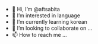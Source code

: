 - 👋 Hi, I’m @aftsabita
- 👀 I’m interested in language
- 🌱 I’m currently learning korean
- 💞️ I’m looking to collaborate on ...
- 📫 How to reach me ...

<!---
aftsabita/aftsabita is a ✨ special ✨ repository because its `README.md` (this file) appears on your GitHub profile.
You can click the Preview link to take a look at your changes.
--->
